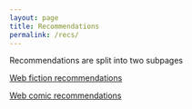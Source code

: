 ```yaml
---
layout: page
title: Recommendations
permalink: /recs/
---
```


Recommendations are split into two subpages

[Web fiction recommendations](/webfictionrecs/)

[Web comic recommendations](/webcomicrecs/) 
